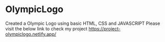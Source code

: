 # OlympicLogo
Created a Olympic Logo using basic HTML, CSS and JAVASCRIPT   Please visit the below link to check my project
https://project-olympiclogo.netlify.app/
